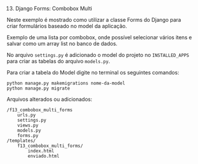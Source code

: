 13. Django Forms: Combobox Multi

Neste exemplo é mostrado como utilizar a classe Forms do Django para criar formulários baseado no model da aplicação.

Exemplo de uma lista por combobox, onde possível selecionar vários itens e salvar como um array list no banco de dados.

No arquivo `settings.py` é adicionado o model do projeto no `INSTALLED_APPS` para criar as tabelas do arquivo `models.py`.

Para criar a tabela do Model digite no terminal os seguintes comandos:

    python manage.py makemigrations nome-da-model
    python manage.py migrate

Arquivos alterados ou adicionados:

    /f13_combobox_multi_forms
        urls.py
        settings.py
        views.py
        models.py
        forms.py
    /templates/
        f13_combobox_multi_forms/
            index.html
            enviado.html
